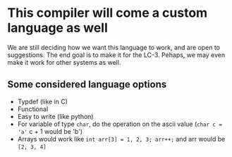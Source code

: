 # This compiler will come a custom language as well
We are still deciding how we want this language to work, and are open to suggestions.
The end goal is to make it for the LC-3.
Pehaps, we may even make it work for other systems as well.

## Some considered language options
- Typdef (like in C)
- Functional
- Easy to write (like python)
- For variable of type `char`, do the operation on the ascii value (`char c = 'a'` c + 1 would be 'b')
- Arrays would work like `int arr[3] = 1, 2, 3; arr++;` and arr would be `[2, 3, 4]`

